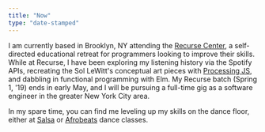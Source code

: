 ```yaml
---
title: "Now"
type: "date-stamped"
---
```


I am currently based in Brooklyn, NY attending the
[Recurse Center](https://www.recurse.com/), a self-directed educational retreat
for programmers looking to improve their skills. While at Recurse, I have been
exploring my listening history via the Spotify APIs,
recreating the Sol LeWitt's conceptual art pieces
with [Processing JS](http://processingjs.org/), and dabbling in functional
programming with Elm.
My Recurse batch
(Spring 1, '19) ends in early May, and I will be pursuing a full-time gig as a
software engineer in the greater New York City area.

In my spare time, you can find me leveling up my skills on the dance floor,
either at [Salsa](https://salsasalsadancestudio.com) or
[Afrobeats](https://fit4dancenyc.com/) dance classes.
